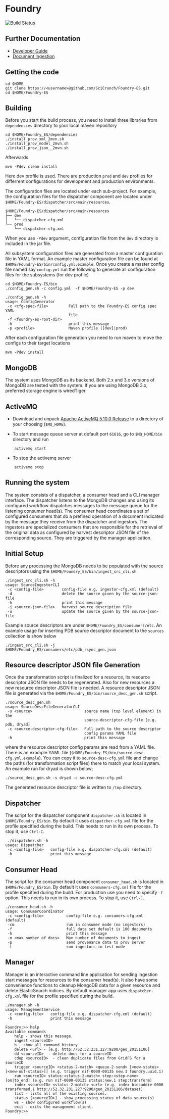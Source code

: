 Foundry
=======

[![Build Status](https://travis-ci.org/biocaddie/Foundry-ES.svg?branch=master)](https://travis-ci.org/biocaddie/Foundry-ES)

Further Documentation
---------------------

 * [Developer Guide](doc/dev_guide.md)
 * [Document Ingestion](doc/doc_ingestion.md)


Getting the code
----------------

    cd $HOME
    git clone https://<username>@github.com/SciCrunch/Foundry-ES.git
    cd $HOME/Foundry-ES

Building
--------

Before you start the build process, you need to install three libraries 
from `dependencies` directory to your local maven repository
    
    cd $HOME/Foundry_ES/dependencies
    ./install_prov_xml_2mvn.sh
    ./install_prov_model_2mvn.sh
    ./install_prov_json__2mvn.sh

Afterwards

    mvn -Pdev clean install 

Here dev profile is used. There are production `prod` and `dev` profiles for differrent configurations for development and production environments.

The configuration files are located under each sub-project. For example, 
the configuration files for the dispatcher component are located under
`$HOME/Foundry-ES/dispatcher/src/main/resources`.

```
$HOME/Foundry-ES/dispatcher/src/main/resources
├── dev
│   └── dispatcher-cfg.xml
└── prod
    └── dispatcher-cfg.xml
```

When you use `-Pdev` argument, configuration file from the `dev` directory is 
included in the jar file.

All subsystem configuration files are generated from a master configuration file in YAML format. 
An example master configuration file can be found at `$HOME/Foundry-ES/bin/config.yml.example`.
Once you create a master config file named say `config.yml` run the following to generate all configuration files for the subsystems (for dev profile)

```
cd $HOME/Foundry-ES/bin
./config_gen.sh -c config.yml  -f $HOME/Foundry-ES -p dev

```

```
./config_gen.sh -h 
usage: ConfigGenerator
 -c <cfg-spec-file>         Full path to the Foundry-ES config spec YAML
                            file
 -f <foundry-es-root-dir>
 -h                         print this message
 -p <profile>               Maven profile ([dev]|prod)

```
After each configuration file generation you need to run maven to move the configs to their target locations

    mvn -Pdev install 

MongoDB
--------

The system uses MongoDB as its backend. Both 2.x and 3.x versions of MongoDB are tested with the system. If you are using MongoDB 3.x, preferred storage engine is wiredTiger.

ActiveMQ
--------

* Download and unpack [Apache ActiveMQ 5.10.0 Release](http://activemq.apache.org/activemq-5100-release.html) to a directory of your choosing (`$MQ_HOME`).

* To start message queue server at default port `61616`, go to `$MQ_HOME/bin` directory and run
```
    activemq start 
```
* To stop the activemq server
```
    activemq stop
```

Running the system
------------------

The system consists of a dispatcher, a consumer head and a CLI manager interface. 
The dispatcher listens to the MongoDB changes and using 
its configured workflow dispatches messages to the message queue for the 
listening consumer head(s). The consumer head coordinates a set of configured 
consumers that do a prefined operation of a document indicated by the message 
they receive from the dispatcher and ingestors. The ingestors are specialized 
consumers that are responsible for the retrieval of the original data as 
configured by harvest descriptor JSON file of the corresponding source. 
They are triggered by the manager application. 

## Initial Setup

Before any processing the MongoDB needs to be populated with the source descriptors using
the `$HOME/Foundry_ES/bin/ingest_src_cli.sh`. 

```
./ingest_src_cli.sh -h
usage: SourceIngestorCLI
 -c <config-file>        config-file e.g. ingestor-cfg.xml (default)
 -d                      delete the source given by the source-json-file
 -h                      print this message
 -j <source-json-file>   harvest source description file
 -u                      update the source given by the source-json-file
```

Example source descriptors are under `$HOME/Foundry_ES/consumers/etc`.
An example usage for inserting PDB source descriptor document to the `sources` collection is show below

```
./ingest_src_cli.sh -j $HOME/Foundry_ES/consumers/etc/pdb_rsync_gen.json
```
## Resource descriptor JSON file Generation

Once the transformation script is finalized for a resource, its resource descriptor 
JSON file needs to be regenerated. Also for new resources a new resource descriptor 
JSON file is needed. A resource descriptor JSON file is generated via the `$HOME/Foundry_ES/bin/source_desc_gen.sh` script.

```
./source_desc_gen.sh
usage: SourceDescFileGeneratorCLI
 -s <source>                       source name (top level element) in the
                                   source-descriptor-cfg-file [e.g. pdb, dryad]
 -c <source-descriptor-cfg-file>   Full path to the source descriptor
                                   config params YAML file
 -h                                print this message
```

where the resource descriptor config params are read from a YAML file. There is an example YAML file (`$HOME/Foundry_ES/bin/source-desc-cfg.yml.example`). You can copy 
it to `source-desc-cfg.yml` file and change the paths (for transformation script files) there to match your local system. An example run for dryad is shown below;
```
./source_desc_gen.sh -s dryad -c source-desc-cfg.yml
```
The generated resource descriptor file is written to `/tmp` directory.

## Dispatcher

The script for the dispatcher component `dispatcher.sh` is located in 
`$HOME/Foundry_ES/bin`. By default it uses `dispatcher-cfg.xml` file for the 
profile specified during the build. This needs to run in its own process. 
To stop it, use `Ctrl-C`.

```
 ./dispatcher.sh -h
usage: Dispatcher
 -c <config-file>   config-file e.g. dispatcher-cfg.xml (default)
 -h                 print this message
```


## Consumer Head
The script for the consumer head component `consumer_head.sh` is located in 
`$HOME/Foundry_ES/bin`. By default it uses `consumers-cfg.xml` file for the 
profile specified during the build. For production use you need to specify 
 `-f` option. This needs to run in its own process. To stop it, use `Ctrl-C`.


```
./consumer_head.sh -h
usage: ConsumerCoordinator
 -c <config-file>          config-file e.g. consumers-cfg.xml (default)
 -cm                       run in consumer mode (no ingestors)
 -f                        full data set default is 100 documents
 -h                        print this message
 -n <max number of docs>   Max number of documents to ingest
 -p                        send provenance data to prov server
 -t                        run ingestors in test mode
```

## Manager

Manager is an interactive command line application for sending ingestion start messages for resources to the consumer head(s). 
It also have some convenience functions to cleanup MongoDB data for a given resource and delete ElasticSearch indices. 
By default manager app uses `dispatcher-cfg.xml` file for the profile specified 
during the build. 

```
./manager.sh -h
usage: ManagementService
 -c <config-file>   config-file e.g. dispatcher-cfg.xml (default)
 -h                 print this message
```

```
Foundry:>> help
Available commands
	help - shows this message.
	ingest <sourceID>
	h - show all command history
	delete <url> - [e.g. http://52.32.231.227:9200/geo_20151106]
	dd <sourceID>  - delete docs for a sourceID
	cdup <sourceID>  - clean duplicate files from GridFS for a sourceID
	trigger <sourceID> <status-2-match> <queue-2-send> [<new-status> [<new-out-status>]] (e.g. trigger nif-0000-00135 new.1 foundry.uuid.1)
	run <sourceID> status:<status-2-match> step:<step-name> [on|to_end] (e.g. run nif-0000-00135 status:new.1 step:transform)
	index <sourceID> <status-2-match> <url> (e.g. index biocaddie-0006 transformed.1 http://52.32.231.227:9200/geo_20151106/dataset)
	list - lists all of the existing sources.
	status [<sourceID>] - show processing status of data source(s)
	ws - show configured workflow(s)
	exit - exits the management client.
Foundry:>> 

```



